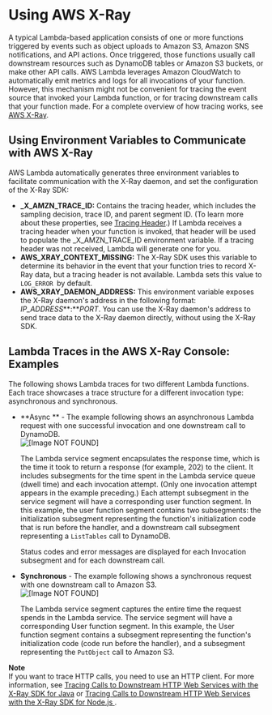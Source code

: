 # Using AWS X\-Ray<a name="lambda-x-ray"></a>

A typical Lambda\-based application consists of one or more functions triggered by events such as object uploads to Amazon S3, Amazon SNS notifications, and API actions\. Once triggered, those functions usually call downstream resources such as DynamoDB tables or Amazon S3 buckets, or make other API calls\. AWS Lambda leverages Amazon CloudWatch to automatically emit metrics and logs for all invocations of your function\. However, this mechanism might not be convenient for tracing the event source that invoked your Lambda function, or for tracing downstream calls that your function made\. For a complete overview of how tracing works, see [AWS X\-Ray](http://docs.aws.amazon.com/xray/latest/devguide/)\. 

## Using Environment Variables to Communicate with AWS X\-Ray<a name="lambda-x-ray-env-variables"></a>

AWS Lambda automatically generates three environment variables to facilitate communication with the X\-Ray daemon, and set the configuration of the X\-Ray SDK:
+ **\_X\_AMZN\_TRACE\_ID:** Contains the tracing header, which includes the sampling decision, trace ID, and parent segment ID\. \(To learn more about these properties, see [Tracing Header](http://docs.aws.amazon.com/xray/latest/devguide/xray-concepts.html#xray-concepts-tracingheader)\.\) If Lambda receives a tracing header when your function is invoked, that header will be used to populate the \_X\_AMZN\_TRACE\_ID environment variable\. If a tracing header was not received, Lambda will generate one for you\. 
+ **AWS\_XRAY\_CONTEXT\_MISSING:** The X\-Ray SDK uses this variable to determine its behavior in the event that your function tries to record X\-Ray data, but a tracing header is not available\. Lambda sets this value to `LOG_ERROR `by default\. 
+ **AWS\_XRAY\_DAEMON\_ADDRESS:** This environment variable exposes the X\-Ray daemon's address in the following format: *IP\_ADDRESS***:***PORT*\. You can use the X\-Ray daemon's address to send trace data to the X\-Ray daemon directly, without using the X\-Ray SDK\. 

## Lambda Traces in the AWS X\-Ray Console: Examples<a name="viewing-lambda-xray-results"></a>

The following shows Lambda traces for two different Lambda functions\. Each trace showcases a trace structure for a different invocation type: asynchronous and synchronous\.
+ **Async ** \- The example following shows an asynchronous Lambda request with one successful invocation and one downstream call to DynamoDB\.  
![\[Image NOT FOUND\]](http://docs.aws.amazon.com/lambda/latest/dg/images/Trace_Console_DDB.png)

  The Lambda service segment encapsulates the response time, which is the time it took to return a response \(for example, 202\) to the client\. It includes subsegments for the time spent in the Lambda service queue \(dwell time\) and each invocation attempt\. \(Only one invocation attempt appears in the example preceding\.\) Each attempt subsegment in the service segment will have a corresponding user function segment\. In this example, the user function segment contains two subsegments: the initialization subsegment representing the function's initialization code that is run before the handler, and a downstream call subsegment representing a `ListTables` call to DynamoDB\.

  Status codes and error messages are displayed for each Invocation subsegment and for each downstream call\. 
+ **Synchronous** \- The example following shows a synchronous request with one downstream call to Amazon S3\.  
![\[Image NOT FOUND\]](http://docs.aws.amazon.com/lambda/latest/dg/images/Trace_Console_S3.png)

  The Lambda service segment captures the entire time the request spends in the Lambda service\. The service segment will have a corresponding User function segment\. In this example, the User function segment contains a subsegment representing the function's initialization code \(code run before the handler\), and a subsegment representing the `PutObject` call to Amazon S3\. 

**Note**  
If you want to trace HTTP calls, you need to use an HTTP client\. For more information, see [Tracing Calls to Downstream HTTP Web Services with the X\-Ray SDK for Java](http://docs.aws.amazon.com/xray/latest/devguide/xray-sdk-java-httpclients.html) or [Tracing Calls to Downstream HTTP Web Services with the X\-Ray SDK for Node\.js ](http://docs.aws.amazon.com/xray/latest/devguide/xray-sdk-nodejs-httpclients.html)\.